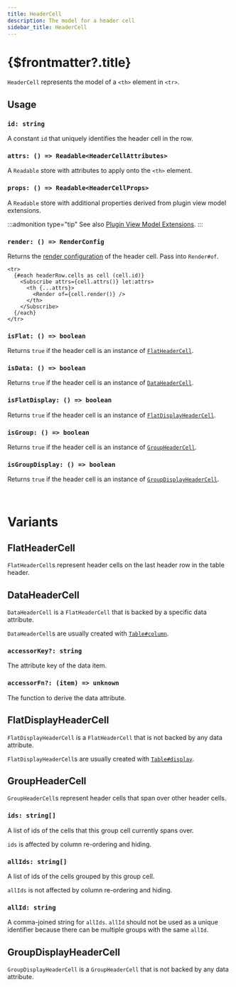 ```yaml
---
title: HeaderCell
description: The model for a header cell
sidebar_title: HeaderCell
---
```


<script>
  import { useHljs } from '$lib/utils/useHljs';
  useHljs('ts');
</script>

# {$frontmatter?.title}

`HeaderCell` represents the model of a `<th>` element in `<tr>`.

## Usage

### `id: string`

A constant `id` that uniquely identifies the header cell in the row.

### `attrs: () => Readable<HeaderCellAttributes>`

A `Readable` store with attributes to apply onto the `<th>` element.

### `props: () => Readable<HeaderCellProps>`

A `Readable` store with additional properties derived from plugin view model extensions.

:::admonition type="tip"
See also [Plugin View Model Extensions](../plugins/overview#connecting-plugins-to-markup).
:::

### `render: () => RenderConfig`

Returns the [render configuration](../--render.md#renderconfig) of the header cell. Pass into `Render#of`.

```svelte
<tr>
  {#each headerRow.cells as cell (cell.id)}
    <Subscribe attrs={cell.attrs()} let:attrs>
      <th {...attrs}>
        <Render of={cell.render()} />
      </th>
    </Subscribe>
  {/each}
</tr>
```

### `isFlat: () => boolean`

Returns `true` if the header cell is an instance of [`FlatHeaderCell`](#flatheadercell).

### `isData: () => boolean`

Returns `true` if the header cell is an instance of [`DataHeaderCell`](#dataheadercell).

### `isFlatDisplay: () => boolean`

Returns `true` if the header cell is an instance of [`FlatDisplayHeaderCell`](#flatdisplayheadercell).

### `isGroup: () => boolean`

Returns `true` if the header cell is an instance of [`GroupHeaderCell`](#groupheadercell).

### `isGroupDisplay: () => boolean`

Returns `true` if the header cell is an instance of [`GroupDisplayHeaderCell`](#groupdisplayheadercell).

<br />

# Variants

## FlatHeaderCell

`FlatHeaderCell`s represent header cells on the last header row in the table header.

## DataHeaderCell

`DataHeaderCell` is a `FlatHeaderCell` that is backed by a specific data attribute.

`DataHeaderCell`s are usually created with [`Table#column`](../create-columns.md#table-column-columndef-datacolumn).

### `accessorKey?: string`

The attribute key of the data item.

### `accessorFn?: (item) => unknown`

The function to derive the data attribute.

## FlatDisplayHeaderCell

`FlatDisplayHeaderCell` is a `FlatHeaderCell` that is not backed by any data attribute.

`FlatDisplayHeaderCell`s are usually created with [`Table#display`](../create-columns.md#table-display-displaydef-displaycolumn).

## GroupHeaderCell

`GroupHeaderCell`s represent header cells that span over other header cells.

### `ids: string[]`

A list of ids of the cells that this group cell currently spans over.

`ids` is affected by column re-ordering and hiding.

### `allIds: string[]`

A list of ids of the cells grouped by this group cell.

`allIds` is not affected by column re-ordering and hiding.

### `allId: string`

A comma-joined string for `allIds`. `allId` should not be used as a unique identifier because there can be multiple groups with the same `allId`.

## GroupDisplayHeaderCell

`GroupDisplayHeaderCell` is a `GroupHeaderCell` that is not backed by any data attribute.
